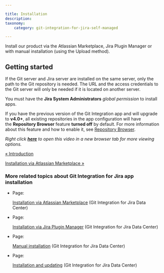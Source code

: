 ```yaml
---

title: Installation
description:
taxonomy:
    category: git-integration-for-jira-self-managed

---
```

Install our product via the Atlassian Marketplace, Jira Plugin Manager or with manual installation (using the Upload method).

## Getting started

If the Git server and Jira server are installed on the same server, only the path to the Git repository is needed. The URL and the access credentials to the Git server will only be needed if it is located on another server.

You must have the **Jira System Administrators** _global permission_ to install apps.

If you have the previous version of the Git Integration app and will upgrade to **v4.0+**, all existing repositories in the app configuration will have the **Repository Browser** feature **turned off** by default. For more information about this feature and how to enable it, see [Repository Browser](/wiki/spaces/GIJDC/pages/1930398598/Repository+Browser).

_Right click_ [_**here**_](https://bigbrassband.wistia.com/medias/lr0jp6ntfd) _to open this video in a new browser tab for more viewing options._

[« Introduction](/wiki/spaces/GIJDC/pages/1930395849/Introduction)

[Installation via Atlassian Marketplace »](/wiki/spaces/GIJDC/pages/1930395898/Installation+via+Atlassian+Marketplace)

### More related topics about Git Integration for Jira app installation

*   Page:

    [Installation via Atlassian Marketplace](/wiki/spaces/GIJDC/pages/1930395898/Installation+via+Atlassian+Marketplace) (Git Integration for Jira Data Center)

*   Page:

    [Installation via Jira Plugin Manager](/wiki/spaces/GIJDC/pages/1930395928/Installation+via+Jira+Plugin+Manager) (Git Integration for Jira Data Center)

*   Page:

    [Manual installation](/wiki/spaces/GIJDC/pages/1930395954/Manual+installation) (Git Integration for Jira Data Center)

*   Page:

    [Installation and updating](/wiki/spaces/GIJDC/pages/1930395997/Installation+and+updating) (Git Integration for Jira Data Center)